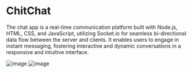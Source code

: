 # ChitChat

The chat app is a real-time communication platform built with Node.js, HTML, CSS, and JavaScript, utilizing Socket.io for seamless bi-directional data flow between the server and clients. It enables users to engage in instant messaging, fostering interactive and dynamic conversations in a responsive and intuitive interface.

![image](https://github.com/RaheemBureyII/ChitChat/assets/94723743/44cb5bf6-8b60-41fc-9b45-c72a97f02f5a)
![image](https://github.com/RaheemBureyII/ChitChat/assets/94723743/b7d294d9-9c51-41e6-b755-6e57bdc249f6)


 
